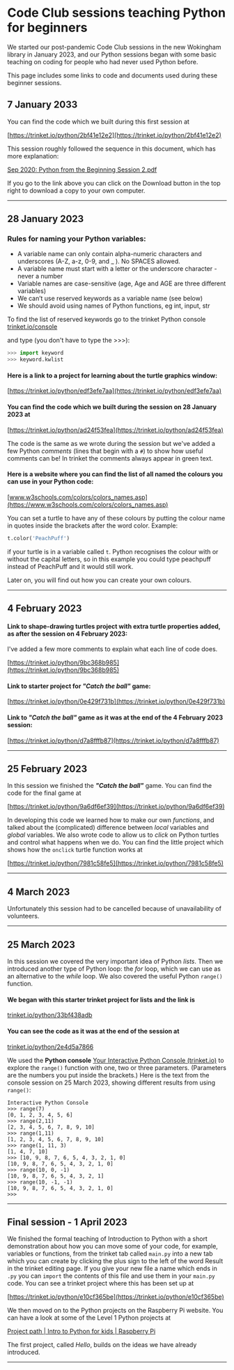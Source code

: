 # Code Club sessions teaching Python for beginners

We started our post-pandemic Code Club sessions in the new Wokingham library in January 2023, and our Python sessions began with some basic teaching on coding for people who had never used Python before.

This page includes some links to code and documents used during these beginner sessions.

## 7 January 2033

You can find the code which we built during this first session at

[https://trinket.io/python/2bf41e12e2](https://trinket.io/python/2bf41e12e2)

This session roughly followed the sequence in this document, which has more explanation:

[Sep 2020: Python from the Beginning Session 2.pdf](https://github.com/WokLibCodeClub/OnlineCodeclub/blob/master/20200915%20Python%20from%20the%20Beginning%20Session%202.pdf)

If you go to the link above you can click on the Download button in the top right to download a copy to your own computer.

---

## 28 January 2023

### Rules for naming your Python variables:
- A variable name can only contain alpha-numeric characters and underscores (A-Z, a-z, 0-9, and _ ). No SPACES allowed.
- A variable name must start with a letter or the underscore character - never a number
- Variable names are case-sensitive (age, Age and AGE are three different variables)
- We can’t use reserved keywords as a variable name (see below)
- We should avoid using names of Python functions, eg int, input, str

To find the list of reserved keywords go to the trinket Python console [trinket.io/console](https://trinket.io/console)

and type (you don't have to type the >>>):

```python
>>> import keyword
>>> keyword.kwlist
```

#### Here is a link to a project for learning about the turtle graphics window:

[https://trinket.io/python/edf3efe7aa](https://trinket.io/python/edf3efe7aa)

#### You can find the code which we built during the session on 28 January 2023 at

[https://trinket.io/python/ad24f53fea](https://trinket.io/python/ad24f53fea)

The code is the same as we wrote during the session but we've added a few Python *comments* (lines that begin with a ```#```) to show how useful comments can be! In trinket the comments always appear in green text.

#### Here is a website where you can find the list of all named the colours you can use in your Python code:

[www.w3schools.com/colors/colors_names.asp](https://www.w3schools.com/colors/colors_names.asp)

You can set a turtle to have any of these colours by putting the colour name in quotes inside the brackets after the word color. Example:

```Python
t.color('PeachPuff')
```

if your turtle is in a variable called ```t```. Python recognises the colour with or without the capital letters, so in this example you could type peachpuff instead of PeachPuff and it would still work.

Later on, you will find out how you can create your own colours.

---

## 4 February 2023

#### Link to shape-drawing **turtles** project with extra turtle properties added, as after the session on 4 February 2023:

I've added a few more comments to explain what each line of code does.

[https://trinket.io/python/9bc368b985](https://trinket.io/python/9bc368b985)

#### Link to starter project for *"Catch the ball"* game:

[https://trinket.io/python/0e429f731b](https://trinket.io/python/0e429f731b)

#### Link to  *"Catch the ball"* game as it was at the end of the 4 February 2023 session:

[https://trinket.io/python/d7a8fffb87](https://trinket.io/python/d7a8fffb87)

---

## 25 February 2023

In this session we finished the ***"Catch the ball"*** game. You can find the code for the final game at

[https://trinket.io/python/9a6df6ef39](https://trinket.io/python/9a6df6ef39)

In developing this code we learned how to make our own *functions*, and talked about the (complicated) difference between *local* variables and *global* variables. We also wrote code to allow us to *click* on Python turtles and control what happens when we do. You can find the little project which shows how the ```onclick``` turtle function works at

[https://trinket.io/python/7981c58fe5](https://trinket.io/python/7981c58fe5)

---

## 4 March 2023

Unfortunately this session had to be cancelled because of unavailability of volunteers.

---

## 25 March 2023

In this session we covered the very important idea of Python *lists*. Then we introduced another type of Python loop: the *for* loop, which we can use as an alternative to the *while* loop. We also covered the useful Python ```range()``` function.

#### We began with this starter trinket project for lists and the link is

[trinket.io/python/33bf438adb](https://trinket.io/python/33bf438adb)

#### You can see the code as it was at the end of the session at

[trinket.io/python/2e4d5a7866](https://trinket.io/python/2e4d5a7866)

We used the **Python console** [Your Interactive Python Console (trinket.io)](https://trinket.io/console) to explore the ```range()``` function with one, two or three parameters. (Parameters are the numbers you put inside the brackets.) Here is the text from the console session on 25 March 2023, showing different results from using ```range()```:

```
Interactive Python Console
>>> range(7)
[0, 1, 2, 3, 4, 5, 6]
>>> range(2,11)
[2, 3, 4, 5, 6, 7, 8, 9, 10]
>>> range(1,11)
[1, 2, 3, 4, 5, 6, 7, 8, 9, 10]
>>> range(1, 11, 3)
[1, 4, 7, 10]
>>> [10, 9, 8, 7, 6, 5, 4, 3, 2, 1, 0]
[10, 9, 8, 7, 6, 5, 4, 3, 2, 1, 0]
>>> range(10, 0, -1)
[10, 9, 8, 7, 6, 5, 4, 3, 2, 1]
>>> range(10, -1, -1)
[10, 9, 8, 7, 6, 5, 4, 3, 2, 1, 0]
>>> 
```

---

## Final session - 1 April 2023

We finished the formal teaching of Introduction to Python with a short demonstration about how you can move some of your code, for example, variables or functions, from the trinket tab called ```main.py``` into a new tab which you can create by clicking the plus sign to the left of the word Result in the trinket editing page. If you give your new file a name which ends in ```.py``` you can ```import``` the contents of this file and use them in your ```main.py``` code. You can see a trinket project where this has been set up at

[https://trinket.io/python/e10cf365be](https://trinket.io/python/e10cf365be)

We then moved on to the Python projects on the Raspberry Pi website. You can have a look at some of the Level 1 Python projects at

[Project path | Intro to Python for kids | Raspberry Pi](https://projects.raspberrypi.org/en/pathways/python-intro)

The first project, called *Hello*, builds on the ideas we have already introduced.

---



